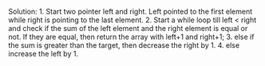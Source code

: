 Solution:
    1. Start two pointer left and right. Left pointed to the first element while right is pointing to the last element.
    2. Start a while loop till left < right and check if the sum of the left element and the right element is equal or not. If they are equal, then return the array with left+1 and right+1;
    3. else if the sum is greater than the target, then decrease the right by 1.
    4. else increase the left by 1. 